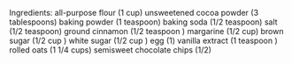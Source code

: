 Ingredients:
 all-purpose flour (1 cup)
 unsweetened cocoa powder (3 tablespoons)
 baking powder (1 teaspoon)
 baking soda (1/2 teaspoon)
 salt (1/2 teaspoon)
ground cinnamon (1/2 teaspoon )
 margarine (1/2 cup)
brown sugar (1/2 cup )
white sugar (1/2 cup )
 egg (1)
vanilla extract (1 teaspoon )
rolled oats (1 1/4 cups)
semisweet chocolate chips (1/2)
